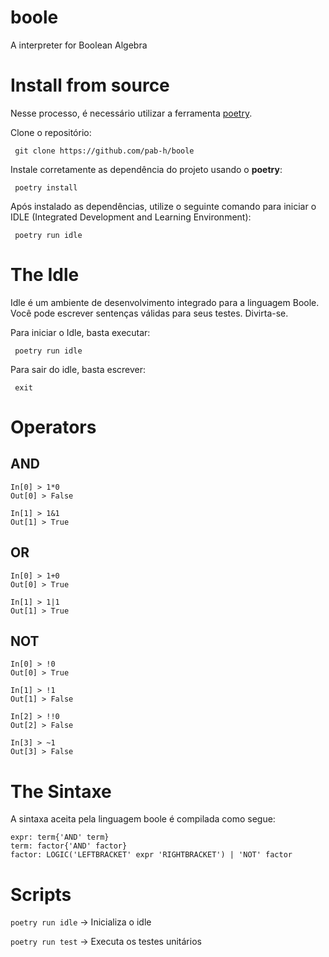 # boole
A interpreter for Boolean Algebra

# Install from source

Nesse processo, é necessário utilizar a ferramenta [poetry](https://python-poetry.org/). 

Clone o repositório:

``` git clone https://github.com/pab-h/boole```

Instale corretamente as dependência do projeto usando o **poetry**:

``` poetry install``` 

Após instalado as dependências,  utilize o seguinte comando para iniciar o IDLE (Integrated Development and Learning Environment):

``` poetry run idle``` 

# The Idle

Idle é um ambiente de desenvolvimento integrado para a linguagem Boole. Você pode escrever sentenças válidas para seus testes. Divirta-se.

Para iniciar o Idle, basta executar:

``` poetry run idle``` 

Para sair do idle, basta escrever:

``` exit``` 


# Operators

## AND
```
In[0] > 1*0
Out[0] > False

In[1] > 1&1
Out[1] > True
```

## OR
```
In[0] > 1+0
Out[0] > True

In[1] > 1|1
Out[1] > True
```

## NOT
```
In[0] > !0
Out[0] > True

In[1] > !1 
Out[1] > False

In[2] > !!0
Out[2] > False

In[3] > ~1
Out[3] > False
```

# The Sintaxe

A sintaxa aceita pela linguagem boole é compilada como segue:

```
expr: term{'AND' term}
term: factor{'AND' factor}
factor: LOGIC('LEFTBRACKET' expr 'RIGHTBRACKET') | 'NOT' factor
```

# Scripts

```poetry run idle``` -> Inicializa o idle

```poetry run test``` -> Executa os testes unitários
